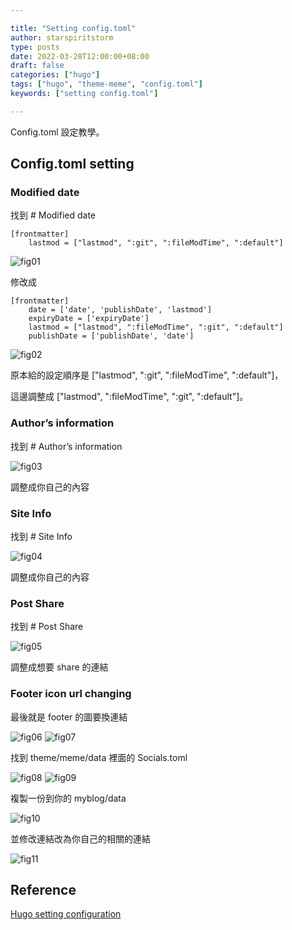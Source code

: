 ```yaml
---

title: "Setting config.toml"
author: starspiritstorm
type: posts
date: 2022-03-28T12:00:00+08:00
draft: false
categories: ["hugo"]
tags: ["hugo", "theme-meme", "config.toml"]
keywords: ["setting config.toml"]

---
```



Config.toml 設定教學。


<!--more-->


## Config.toml setting

### Modified date

找到 # Modified date

	[frontmatter]
		lastmod = ["lastmod", ":git", ":fileModTime", ":default"]


![fig01](/images/setting_config.toml/fig01.modified_date1.png "Fig1. modified date1")


修改成

	[frontmatter]
		date = ['date', 'publishDate', 'lastmod']
		expiryDate = ['expiryDate']
		lastmod = ["lastmod", ":fileModTime", ":git", ":default"]
		publishDate = ['publishDate', 'date']


![fig02](/images/setting_config.toml/fig02.modified_date2.png "Fig2. modified date2")


原本給的設定順序是 ["lastmod", ":git", ":fileModTime", ":default"]，

這邊調整成 ["lastmod", ":fileModTime", ":git", ":default"]。



### Author’s information

找到 # Author’s information

![fig03](/images/setting_config.toml/fig03.author’s_information.png "Fig3. author’s information")


調整成你自己的內容



### Site Info

找到 # Site Info

![fig04](/images/setting_config.toml/fig04.site_info.png "Fig4. site info")


調整成你自己的內容



### Post Share

找到 # Post Share

![fig05](/images/setting_config.toml/fig05.post_share.png "Fig5. site info")


調整成想要 share 的連結



### Footer icon url changing

最後就是 footer 的圖要換連結

![fig06](/images/setting_config.toml/fig06.footer_icon1.png "Fig6. footer icon1")
![fig07](/images/setting_config.toml/fig07.footer_icon2.png "Fig7. footer icon2")


找到 theme/meme/data 裡面的 Socials.toml

![fig08](/images/setting_config.toml/fig08.footer_icon3.png "Fig8. footer icon3")
![fig09](/images/setting_config.toml/fig09.footer_icon4.png "Fig9. footer icon4")


複製一份到你的 myblog/data

![fig10](/images/setting_config.toml/fig10.footer_icon5.png "Fig10. footer icon5")


並修改連結改為你自己的相關的連結

![fig11](/images/setting_config.toml/fig11.footer_icon6.png "Fig11. footer icon6")



## Reference

[Hugo setting configuration](https://gohugo.io/getting-started/configuration/)



